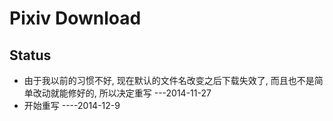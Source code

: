 Pixiv Download
================

Status
-----------------
- 由于我以前的习惯不好, 现在默认的文件名改变之后下载失效了, 而且也不是简单改动就能修好的, 所以决定重写 ---2014-11-27  
- 开始重写 ----2014-12-9

